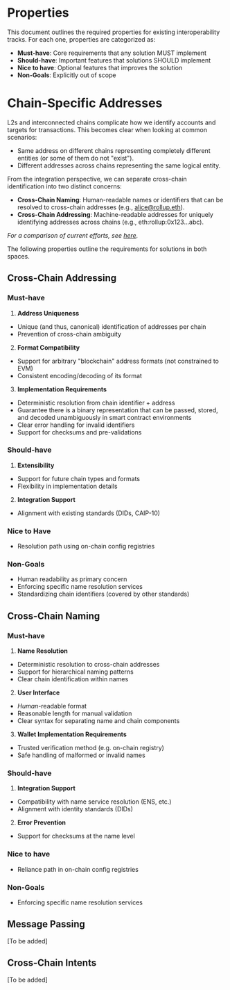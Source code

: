 # Properties

This document outlines the required properties for existing interoperability tracks. For each one, properties are categorized as:

- **Must-have**: Core requirements that any solution MUST implement
- **Should-have**: Important features that solutions SHOULD implement
- **Nice to have**: Optional features that improves the solution
- **Non-Goals**: Explicitly out of scope

# Chain-Specific Addresses

L2s and interconnected chains complicate how we identify accounts and targets for transactions. This becomes clear when looking at common scenarios:
* Same address on different chains representing completely different entities (or some of them do not "exist").
* Different addresses across chains representing the same logical entity.

From the integration perspective, we can separate cross-chain identification into two distinct concerns:

- **Cross-Chain Naming**: Human-readable names or identifiers that can be resolved to cross-chain addresses (e.g., alice@rollup.eth).
- **Cross-Chain Addressing**: Machine-readable addresses for uniquely identifying addresses across chains (e.g., eth:rollup:0x123...abc).

_For a comparison of current efforts, see [here](./docs/chain-specific-addresses/csa-current-efforts.md)._

The following properties outline the requirements for solutions in both spaces.

## Cross-Chain Addressing

### Must-have

1. **Address Uniqueness**
- Unique (and thus, canonical) identification of addresses per chain
- Prevention of cross-chain ambiguity

2. **Format Compatibility**
- Support for arbitrary "blockchain" address formats (not constrained to EVM)
- Consistent encoding/decoding of its format

3. **Implementation Requirements**
- Deterministic resolution from chain identifier + address
- Guarantee there is a binary representation that can be passed, stored, and decoded unambiguously in smart contract environments
- Clear error handling for invalid identifiers
- Support for checksums and pre-validations

### Should-have

1. **Extensibility**
- Support for future chain types and formats
- Flexibility in implementation details

2. **Integration Support**
- Alignment with existing standards (DIDs, CAIP-10)

### Nice to Have

- Resolution path using on-chain config registries

### Non-Goals

- Human readability as primary concern
- Enforcing specific name resolution services
- Standardizing chain identifiers (covered by other standards)

## Cross-Chain Naming

### Must-have

1. **Name Resolution**
- Deterministic resolution to cross-chain addresses
- Support for hierarchical naming patterns
- Clear chain identification within names

2. **User Interface**
- _Human_-readable format
- Reasonable length for manual validation
- Clear syntax for separating name and chain components

3. **Wallet Implementation Requirements**
- Trusted verification method (e.g. on-chain registry)
- Safe handling of malformed or invalid names

### Should-have

1. **Integration Support**
- Compatibility with name service resolution (ENS, etc.)
- Alignment with identity standards (DIDs)

2. **Error Prevention**
- Support for checksums at the name level

### Nice to have
- Reliance path in on-chain config registries

### Non-Goals
- Enforcing specific name resolution services

## Message Passing

[To be added]

## Cross-Chain Intents

[To be added]
